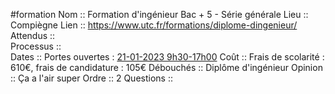 #formation
Nom ::  Formation d'ingénieur Bac + 5 - Série générale
Lieu ::  Compiègne
Lien ::  https://www.utc.fr/formations/diplome-dingenieur/
Attendus ::  
Processus ::  
Dates ::  Portes ouvertes : [21-01-2023 9h30-17h00](https://www.utc.fr/agenda/journee-portes-ouvertes-2023/ "JPO 21 janvier (Nouvelle fenêtre)")
Coût ::  Frais de scolarité : 610€, frais de candidature : 105€
Débouchés ::  Diplôme d'ingénieur
Opinion ::  Ça a l'air super
Ordre ::  2
Questions ::  